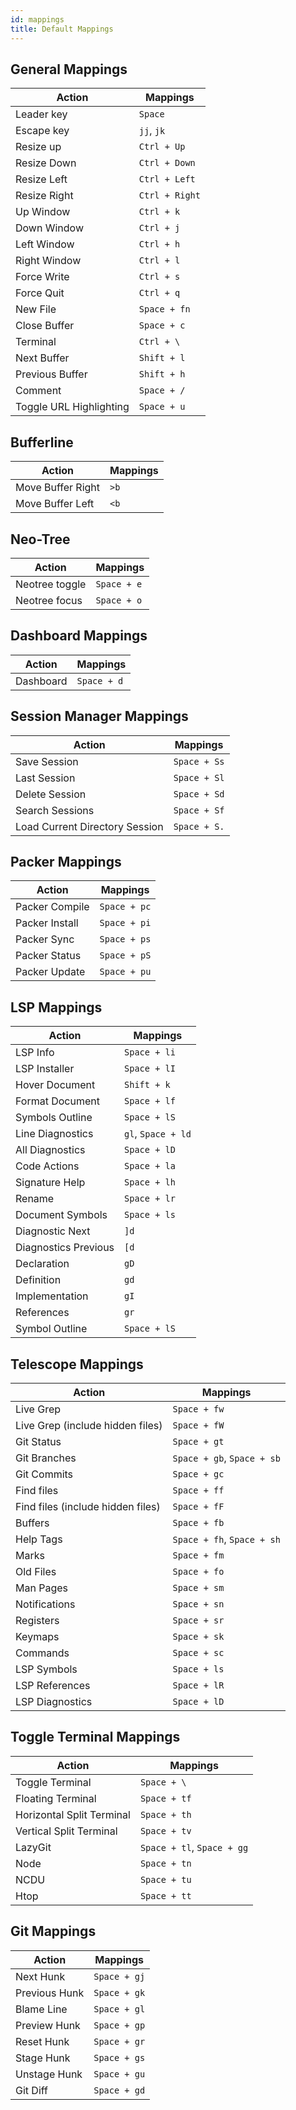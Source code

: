 ```yaml
---
id: mappings
title: Default Mappings
---
```


## General Mappings

| Action                  | Mappings       |
| ----------------------- | -------------- |
| Leader key              | `Space`        |
| Escape key              | `jj`, `jk`     |
| Resize up               | `Ctrl + Up`    |
| Resize Down             | `Ctrl + Down`  |
| Resize Left             | `Ctrl + Left`  |
| Resize Right            | `Ctrl + Right` |
| Up Window               | `Ctrl + k`     |
| Down Window             | `Ctrl + j`     |
| Left Window             | `Ctrl + h`     |
| Right Window            | `Ctrl + l`     |
| Force Write             | `Ctrl + s`     |
| Force Quit              | `Ctrl + q`     |
| New File                | `Space + fn`   |
| Close Buffer            | `Space + c`    |
| Terminal                | `Ctrl + \`     |
| Next Buffer             | `Shift + l`    |
| Previous Buffer         | `Shift + h`    |
| Comment                 | `Space + /`    |
| Toggle URL Highlighting | `Space + u`    |

## Bufferline

| Action            | Mappings |
| ----------------- | -------- |
| Move Buffer Right | `>b`     |
| Move Buffer Left  | `<b`     |

## Neo-Tree

| Action         | Mappings    |
| -------------- | ----------- |
| Neotree toggle | `Space + e` |
| Neotree focus  | `Space + o` |

## Dashboard Mappings

| Action    | Mappings    |
| --------- | ----------- |
| Dashboard | `Space + d` |

## Session Manager Mappings

| Action                         | Mappings     |
| ------------------------------ | ------------ |
| Save Session                   | `Space + Ss` |
| Last Session                   | `Space + Sl` |
| Delete Session                 | `Space + Sd` |
| Search Sessions                | `Space + Sf` |
| Load Current Directory Session | `Space + S.` |

## Packer Mappings

| Action         | Mappings     |
| -------------- | ------------ |
| Packer Compile | `Space + pc` |
| Packer Install | `Space + pi` |
| Packer Sync    | `Space + ps` |
| Packer Status  | `Space + pS` |
| Packer Update  | `Space + pu` |

## LSP Mappings

| Action               | Mappings           |
| -------------------- | ------------------ |
| LSP Info             | `Space + li`       |
| LSP Installer        | `Space + lI`       |
| Hover Document       | `Shift + k`        |
| Format Document      | `Space + lf`       |
| Symbols Outline      | `Space + lS`       |
| Line Diagnostics     | `gl`, `Space + ld` |
| All Diagnostics      | `Space + lD`       |
| Code Actions         | `Space + la`       |
| Signature Help       | `Space + lh`       |
| Rename               | `Space + lr`       |
| Document Symbols     | `Space + ls`       |
| Diagnostic Next      | `]d`               |
| Diagnostics Previous | `[d`               |
| Declaration          | `gD`               |
| Definition           | `gd`               |
| Implementation       | `gI`               |
| References           | `gr`               |
| Symbol Outline       | `Space + lS`       |

## Telescope Mappings

| Action                            | Mappings                   |
| --------------------------------- | -------------------------- |
| Live Grep                         | `Space + fw`               |
| Live Grep (include hidden files)  | `Space + fW`               |
| Git Status                        | `Space + gt`               |
| Git Branches                      | `Space + gb`, `Space + sb` |
| Git Commits                       | `Space + gc`               |
| Find files                        | `Space + ff`               |
| Find files (include hidden files) | `Space + fF`               |
| Buffers                           | `Space + fb`               |
| Help Tags                         | `Space + fh`, `Space + sh` |
| Marks                             | `Space + fm`               |
| Old Files                         | `Space + fo`               |
| Man Pages                         | `Space + sm`               |
| Notifications                     | `Space + sn`               |
| Registers                         | `Space + sr`               |
| Keymaps                           | `Space + sk`               |
| Commands                          | `Space + sc`               |
| LSP Symbols                       | `Space + ls`               |
| LSP References                    | `Space + lR`               |
| LSP Diagnostics                   | `Space + lD`               |

## Toggle Terminal Mappings

| Action                    | Mappings                   |
| ------------------------- | -------------------------- |
| Toggle Terminal           | `Space + \`                |
| Floating Terminal         | `Space + tf`               |
| Horizontal Split Terminal | `Space + th`               |
| Vertical Split Terminal   | `Space + tv`               |
| LazyGit                   | `Space + tl`, `Space + gg` |
| Node                      | `Space + tn`               |
| NCDU                      | `Space + tu`               |
| Htop                      | `Space + tt`               |

## Git Mappings

| Action        | Mappings     |
| ------------- | ------------ |
| Next Hunk     | `Space + gj` |
| Previous Hunk | `Space + gk` |
| Blame Line    | `Space + gl` |
| Preview Hunk  | `Space + gp` |
| Reset Hunk    | `Space + gr` |
| Stage Hunk    | `Space + gs` |
| Unstage Hunk  | `Space + gu` |
| Git Diff      | `Space + gd` |
